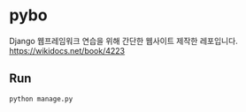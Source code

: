 # pybo

Django 웹프레임워크 연습을 위해 간단한 웹사이트 제작한 레포입니다.
https://wikidocs.net/book/4223

## Run
```
python manage.py
```
